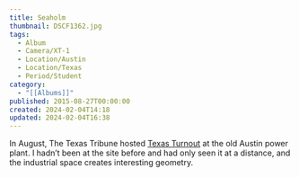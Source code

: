 ```yaml
---
title: Seaholm
thumbnail: DSCF1362.jpg
tags:
  - Album
  - Camera/XT-1
  - Location/Austin
  - Location/Texas
  - Period/Student
category:
  - "[[Albums]]"
published: 2015-08-27T00:00:00
created: 2024-02-04T14:18
updated: 2024-02-04T16:38
---
```

In August, The Texas Tribune hosted [Texas Turnout](https://medium.com/the-texas-tribune/texas-voter-turnout-is-dismal-here-are-8-ways-to-improve-it-13342ff153e5) at the old Austin power plant. I hadn’t been at the site before and had only seen it at a distance, and the industrial space creates interesting geometry.
